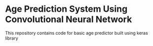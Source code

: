 # Age Prediction System Using Convolutional Neural Network

This repository contains code for basic age predictor built using keras library
